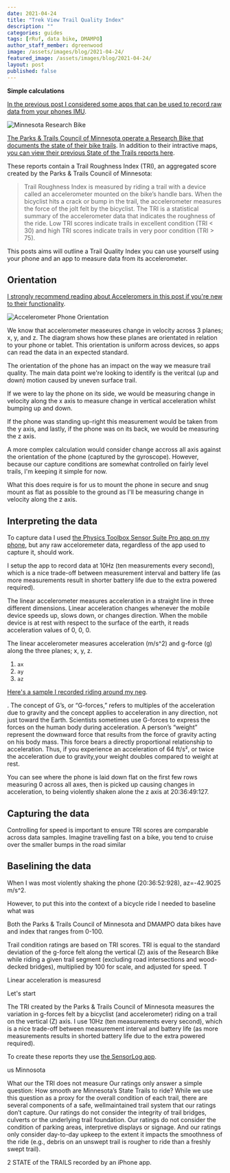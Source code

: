 ```yaml
---
date: 2021-04-24
title: "Trek View Trail Quality Index"
description: ""
categories: guides
tags: [rRuf, data bike, DMAMPO]
author_staff_member: dgreenwood
image: /assets/images/blog/2021-04-24/
featured_image: /assets/images/blog/2021-04-24/
layout: post
published: false
---
```


**Simple calculations**

[In the previous post I considered some apps that can be used to record raw data from your phones IMU](/blog/2021/measuring-condition-cycle-paths-phone-update).

<img class="img-fluid" src="/assets/images/blog/2021-04-24/ResearchBikeInfographic-sm.jpeg" alt="Minnesota Research Bike" title="Minnesota Research Bike" />

[The Parks & Trails Council of Minnesota operate a Research Bike that documents the state of their bike trails](https://www.parksandtrails.org/mn-state-trails/). In addition to their intractive maps, [you can view their previous State of the Trails reports here](https://www.parksandtrails.org/advocacy/research/ptc/state-of-the-trails-report/).

These reports contain a Trail Roughness Index (TRI), an aggregated score created by the Parks & Trails Council of Minnesota:

> Trail Roughness Index is measured by riding a trail with a device called an accelerometer mounted on the bike’s handle bars. When the bicyclist hits a crack or bump in the trail, the accelerometer measures the force of the jolt felt by the bicyclist. The TRI is a statistical summary of the accelerometer data that indicates the roughness of the ride. Low TRI scores indicate trails in excellent condition (TRI < 30) and high TRI scores indicate trails in very poor condition (TRI > 75).

This posts aims will outline a Trail Quality Index you can use yourself using your phone and an app to measure data from its accelerometer. 

## Orientation

[I strongly recommend reading about Acceleromers in this post if you're new to their functionality](/blog/2020/360-camera-sensors-imu-accelerometer-gyroscope-magnetometer/).

<img class="img-fluid" src="/assets/images/blog/2021-04-24/accelerometer-axes.png" alt="Accelerometer Phone Orientation" title="Accelerometer Phone Orientation" />

We know that accelerometer measeures change in velocity across 3 planes; x, y, and z. The diagram shows how these planes are orientated in relation to your phone or tablet. This orientation is uniform across devices, so apps can read the data in an expected standard.

The orientation of the phone has an impact on the way we measure trail quality. The main data point we're looking to identify is the veritcal (up and down) motion caused by uneven surface trail.

If we were to lay the phone on its side, we would be measuring change in velocity along the x axis to measure change in vertical acceleration whilst bumping up and down.

If the phone was standing up-right this measurement would be taken from the y axis, and lastly, if the phone was on its back, we would be measuring the z axis.

A more complex calculation would consider change accross all axis against the orientation of the phone (captured by the gyroscope). However, because our capture conditions are somewhat controlled on fairly level trails, I'm keeping it simple for now.

What this does require is for us to mount the phone in secure and snug mount as flat as possible to the ground as I'll be measuring change in velocity along the z axis.

## Interpreting the data

To capture data I used [the Physics Toolbox Sensor Suite Pro app on my phone](/blog/2021/measuring-condition-cycle-paths-phone-update), but any raw acceloremeter data, regardless of the app used to capture it, should work.

I setup the app to record data at 10Hz (ten measurements every second), which is a nice trade-off between measurement interval and battery life (as more measurements result in shorter battery life due to the extra powered required).

The linear accelerometer measures acceleration in a straight line in three different dimensions. Linear acceleration changes whenever the mobile device speeds up, slows down, or changes direction. When the mobile device is at rest with respect to the surface of the earth, it reads acceleration values of 0, 0, 0.

The linear accelerometer measures acceleration (m/s^2) and g-force (g) along the three planes; x, y, z.

1. `ax`
2. `ay`
3. `az`

[Here's a sample I recorded riding around my neg](https://docs.google.com/spreadsheets/d/1kcVHjkM5s-gFTnoz6k-BmhGYMtucfQSvzbmXQIT9ZKo/edit#gid=401179418).

. The concept of G’s, or “G-forces,” refers to multiples of the acceleration due to gravity and the concept applies to acceleration in any direction, not just toward the Earth. Scientists sometimes use G-forces to express the forces on the human body during acceleration. A person’s “weight” represent the downward force that results from the force of gravity acting on his body mass. This force bears a directly proportional relationship to acceleration. Thus, if you experience an acceleration of 64 ft/s², or twice the acceleration due to gravity,your weight doubles compared to weight at rest.


You can see where the phone is laid down flat on the first few rows measuring 0 across all axes, then is picked up causing changes in acceleration, to being violently shaken alone the z axis at 20:36:49:127.





## Capturing the data

Controlling for speed is important to ensure TRI scores are comparable across data samples. Imagine travelling fast on a bike, you tend to cruise over the smaller bumps in the road similar


## Baselining the data

When I was most violently shaking the phone (20:36:52:928), az=-42.9025 m/s^2.

However, to put this into the context of a bicycle ride I needed to baseline what was 

Both the Parks & Trails Council of Minnesota and DMAMPO data bikes have and index that ranges from 0-100. 



Trail condition ratings are based on TRI scores. TRI is
equal to the standard deviation of the g-force felt along
the vertical (Z) axis of the Research Bike while riding a
given trail segment (excluding road intersections and
wood-decked bridges), multiplied by 100 for scale, and
adjusted for speed. T

Linear acceleration is measuresd

Let's start 

The TRI created by the Parks & Trails Council of Minnesota measures the variation in g-forces felt by a bicyclist (and accelerometer) riding on a trail on the vertical (Z) axis.
I use 10Hz (ten measurements every second), which is a nice trade-off between measurement interval and battery life (as more measurements results in shorted battery life due to the extra powered required).


To create these reports they use [the SensorLog app](/blog/2021/measuring-condition-cycle-paths-phone-update).

us Minnosota


What our the TRI does not measure
Our ratings only answer a simple question: How smooth are Minnesota’s
State Trails to ride? While we use this question as a proxy for the overall
condition of each trail, there are several components of a safe, wellmaintained trail system that our ratings don’t capture. Our ratings do
not consider the integrity of trail bridges, culverts or the underlying
trail foundation. Our ratings do not consider the condition of
parking areas, interpretive displays or signage. And our ratings
only consider day-to-day upkeep to the extent it impacts the
smoothness of the ride (e.g., debris on an unswept trail is
rougher to ride than a freshly swept trail).



2 STATE of the TRAILS
recorded by an iPhone app.
